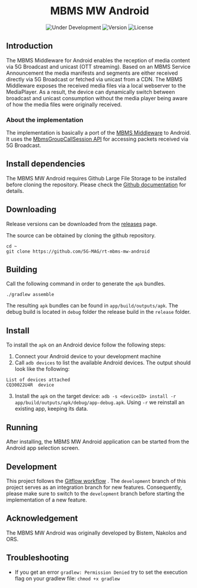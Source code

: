 <h1 align="center">MBMS MW Android</h1>
<p align="center">
  <img src="https://img.shields.io/badge/Status-Under_Development-yellow" alt="Under Development">
  <img src="https://img.shields.io/github/v/tag/5G-MAG/rt-mbms-mw-android?label=version" alt="Version">
  <img src="https://img.shields.io/badge/License-5G--MAG%20Public%20License%20(v1.0)-blue" alt="License">
</p>

## Introduction

The MBMS Middleware for Android enables the reception of media content via 5G Broadcast and
unicast (OTT streaming). Based on an MBMS Service Announcement the media manifests and segments are
either received directly via 5G Broadcast or fetched via unicast from a CDN. The MBMS Middleware
exposes the received media files via a local webserver to the MediaPlayer. As a result, the device
can dynamically switch between broadcast and unicast consumption without the media player being
aware of how the media files were originally received.

### About the implementation

The implementation is basically a port of
the [MBMS Middleware](https://github.com/5G-MAG/rt-mbms-mw) to Android. It uses
the [MbmsGroupCallSession API](https://developer.android.com/reference/android/telephony/MbmsGroupCallSession)
for accessing packets received via 5G Broadcast.

## Install dependencies

The MBMS MW Android requires Github Large File Storage to be installed before cloning the
repository. Please check
the [Github documentation](https://docs.github.com/en/repositories/working-with-files/managing-large-files/installing-git-large-file-storage)
for details.

## Downloading

Release versions can be downloaded from
the [releases](https://github.com/5G-MAG/rt-mbms-mw-android/releases) page.

The source can be obtained by cloning the github repository.

```
cd ~
git clone https://github.com/5G-MAG/rt-mbms-mw-android
```

## Building

Call the following command in order to generate the `apk` bundles.

````
./gradlew assemble
````

The resulting `apk` bundles can be found in `app/build/outputs/apk`. The debug build is located
in `debug` folder the release build in the `release` folder.

## Install

To install the `apk` on an Android device follow the following steps:

1. Connect your Android device to your development machine
2. Call `adb devices` to list the available Android devices. The output should look like the
   following:

````
List of devices attached
CQ30022U4R	device
````

3. Install the `apk` on the target
   device: `adb -s <deviceID> install -r app/build/outputs/apk/debug/app-debug.apk`. Using `-r`
   we reinstall an existing app, keeping its data.

## Running

After installing, the MBMS MW Android application can be started from the Android app selection
screen.


## Development

This project follows
the [Gitflow workflow](https://www.atlassian.com/git/tutorials/comparing-workflows/gitflow-workflow)
. The `development`
branch of this project serves as an integration branch for new features. Consequently, please make
sure to switch to the `development`
branch before starting the implementation of a new feature.

## Acknowledgement

The MBMS MW Android was originally developed by Bistem, Nakolos and ORS.

## Troubleshooting

* If you get an error `gradlew: Permission Denied` try to set the execution flag on your gradlew
  file: `chmod +x gradlew` 
